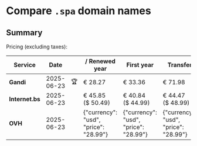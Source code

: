 # Compare `.spa` domain names

## Summary

Pricing (excluding taxes):

| Service | Date |  | / Renewed year | First year | Transfer | Restoration |
|--|--|--|--|--|--|--|
| **Gandi** | 2025-06-23 | 🏆 | € 28.27 | € 33.36 | € 71.98 | € 132.16 |
| **Internet.bs** | 2025-06-23 |  | € 45.85<br>($ 50.49) | € 40.84<br>($ 44.99) | € 44.47<br>($ 48.99) | € 156.59<br>($ 172.55) |
| **OVH** | 2025-06-23 |  | {"currency": "usd", "price": "28.99"} | {"currency": "usd", "price": "28.99"} | {"currency": "usd", "price": "28.99"} |  |
